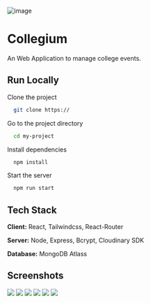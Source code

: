 
![image](https://user-images.githubusercontent.com/63885768/153009034-1b2b16ad-ba35-4248-b42c-adf911cfed49.png)

# Collegium

An Web Application to manage college events.

  
## Run Locally

Clone the project

```bash
  git clone https://
```

Go to the project directory

```bash
  cd my-project
```

Install dependencies

```bash
  npm install
```

Start the server

```bash
  npm run start
```

  
## Tech Stack

**Client:** React, Tailwindcss, React-Router

**Server:** Node, Express, Bcrypt, Cloudinary SDK

**Database:** MongoDB Atlass

    
## Screenshots


<img src="https://user-images.githubusercontent.com/63885768/153008877-562d48c9-1855-4ce6-86ad-f4126f47f25b.png" class="image"/>
<img src="https://user-images.githubusercontent.com/63885768/153009140-b85492f6-10dd-4d18-b666-42c00aac4b42.png" class="image" />
<img src="https://user-images.githubusercontent.com/63885768/153011624-28b6cb31-6edc-4cb7-9138-1e1537d7dfab.png" class="image" />
<img src="https://user-images.githubusercontent.com/63885768/153011773-934525bc-c7bf-47a6-aea2-0f3338e50ad9.png" class="image"/>
<img src="https://user-images.githubusercontent.com/63885768/168596047-41b132f0-b450-4590-a271-721b762f7bfb.png" class="image" />
<img src="https://user-images.githubusercontent.com/63885768/168596326-9d24ce34-d93c-47a0-b23f-d87296e5fd44.png" class="image" />


  
